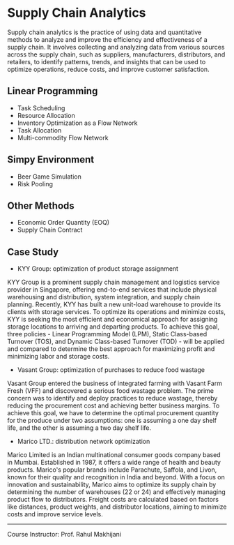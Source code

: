 # Supply Chain Analytics
Supply chain analytics is the practice of using data and quantitative methods to analyze and improve the efficiency and effectiveness of a supply chain. It involves collecting and analyzing data from various sources across the supply chain, such as suppliers, manufacturers, distributors, and retailers, to identify patterns, trends, and insights that can be used to optimize operations, reduce costs, and improve customer satisfaction.

## Linear Programming
- Task Scheduling
- Resource Allocation
- Inventory Optimization as a Flow Network
- Task Allocation
- Multi-commodity Flow Network

## Simpy Environment
- Beer Game Simulation
- Risk Pooling

## Other Methods
- Economic Order Quantity (EOQ)
- Supply Chain Contract

## Case Study
- KYY Group: optimization of product storage assignment

KYY Group is a prominent supply chain management and logistics service provider in Singapore, offering end-to-end services that include physical warehousing and distribution, system integration, and supply chain planning. Recently, KYY has built a new unit-load warehouse to provide its clients with storage services. To optimize its operations and minimize costs, KYY is seeking the most efficient and economical approach for assigning storage locations to arriving and departing products. To achieve this goal, three policies - Linear Programming Model (LPM), Static Class-based Turnover (TOS), and Dynamic Class-based Turnover (TOD) - will be applied and compared to determine the best approach for maximizing profit and minimizing labor and storage costs.

- Vasant Group: optimization of purchases to reduce food wastage

Vasant Group entered the business of integrated farming with Vasant Farm Fresh (VFF) and discovered a serious food wastage problem. The prime concern was to identify and deploy practices to reduce wastage, thereby reducing the procurement cost and achieving better business margins. To achieve this goal, we have to determine the optimal procurement quantity for the produce under two assumptions: one is assuming a one day shelf life, and the other is assuming a two day shelf life.

- Marico LTD.: distribution network optimization

Marico Limited is an Indian multinational consumer goods company based in Mumbai. Established in 1987, it offers a wide range of health and beauty products. Marico's popular brands include Parachute, Saffola, and Livon, known for their quality and recognition in India and beyond. With a focus on innovation and sustainability, Marico aims to optimize its supply chain by determining the number of warehouses (22 or 24) and effectively managing product flow to distributors. Freight costs are calculated based on factors like distances, product weights, and distributor locations, aiming to minimize costs and improve service levels.

--------
Course Instructor: Prof. Rahul Makhijani
